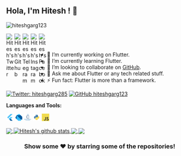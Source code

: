 ## Hola, I'm Hitesh ! 👋

<p align="left"> <img src="https://komarev.com/ghpvc/?username=hiteshgarg123&label=Views&color=blue&style=plastic" alt="hiteshgarg123" /> </p>

<a href="https://twitter.com/hiteshgarg285">
  <img align="left" alt="Hitesh's Twitter" width="22px" src="https://cdn.jsdelivr.net/npm/simple-icons@v3/icons/twitter.svg" />
</a>
<a href="https://github.com/hiteshgarg123">
  <img align="left" alt="Hitesh's Github" width="22px" src="https://cdn.jsdelivr.net/npm/simple-icons@v3/icons/github.svg" />
</a>
<a href="https://t.me/hiteshgarg">
  <img align="left" alt="Hitesh's Telegram" width="22px" src="https://cdn.jsdelivr.net/npm/simple-icons@v3/icons/telegram.svg" />
</a>
<a href="https://instagram.com/hiteshgarg2855/">
  <img align="left" alt="Hitesh's Instagram" width="22px" src="https://cdn.jsdelivr.net/npm/simple-icons@v3/icons/instagram.svg" />
</a>
<a href="https://www.facebook.com/hiteshgarg285/">
  <img align="left" alt="Hitesh's Facebook" width="22px" src="https://cdn.jsdelivr.net/npm/simple-icons@v3/icons/facebook.svg" />
</a>

<br/>
<br/>

- 🔭 I’m currently working on Flutter.
- 🌱 I’m currently learning Flutter.
- 👯 I’m looking to collaborate on [GitHub](https://github.com/hiteshgarg123).
- 💬 Ask me about Flutter or any tech related stuff.
- ⚡ Fun fact: Flutter is more than a framework.

[![Twitter: hiteshgarg285](https://img.shields.io/twitter/follow/hiteshgarg285?style=social)](https://twitter.com/hiteshgarg285)
[![GitHub hiteshgarg123](https://img.shields.io/github/followers/hiteshgarg123?label=follow&style=social)](https://github.com/hiteshgarg123)

**Languages and Tools:**

<code><img height="20" src="https://raw.githubusercontent.com/github/explore/80688e429a7d4ef2fca1e82350fe8e3517d3494d/topics/flutter/flutter.png"></code>
<code><img height="20" src="https://raw.githubusercontent.com/github/explore/80688e429a7d4ef2fca1e82350fe8e3517d3494d/topics/dart/dart.png"></code>
<code><img height="20" src="https://raw.githubusercontent.com/github/explore/80688e429a7d4ef2fca1e82350fe8e3517d3494d/topics/c/c.png"></code>
<code><img height="20" src="https://raw.githubusercontent.com/github/explore/80688e429a7d4ef2fca1e82350fe8e3517d3494d/topics/python/python.png"></code>
<code><img height="20" src="https://raw.githubusercontent.com/github/explore/80688e429a7d4ef2fca1e82350fe8e3517d3494d/topics/javascript/javascript.png"></code>

<a href="https://github.com/hiteshgarg123">
  <img align="center" src="https://github-readme-stats.vercel.app/api/top-langs/?username=hiteshgarg123&theme=dracula&hide=Objective-C,Kotlin"/>
</a>
<a href="https://github.com/hiteshgarg123">
 <img align="center" src="https://github-readme-stats.vercel.app/api?username=hiteshgarg123&show_icons=true&theme=dracula&line_height=27" alt="Hitesh's github stats"/>
</a>

<a href="https://github.com/hiteshgarg123/CORONA-TRACKER">
  <img align="center" src="https://github-readme-stats.vercel.app/api/pin/?username=hiteshgarg123&repo=CORONA-TRACKER&theme=dracula" />
</a>
<a href="https://github.com/hiteshgarg123/time-tracker">
 <img align="center" src="https://github-readme-stats.vercel.app/api/pin/?username=hiteshgarg123&repo=time-tracker&theme=dracula" />
</a>

<div align="center">

### Show some ❤️ by starring some of the repositories!

</div>

